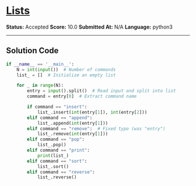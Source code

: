 # [Lists](https://www.hackerrank.com/challenges/python-lists/problem)

**Status:** Accepted
**Score:** 10.0
**Submitted At:** N/A
**Language:** python3

---

## Solution Code

```python
if __name__ == '__main__':
    N = int(input())  # Number of commands
    list_ = []  # Initialize an empty list

    for _ in range(N):
        entry = input().split()  # Read input and split into list
        command = entry[0]  # Extract command name

        if command == "insert":
            list_.insert(int(entry[1]), int(entry[2]))
        elif command == "append":
            list_.append(int(entry[1]))
        elif command == "remove":  # Fixed typo (was "entry")
            list_.remove(int(entry[1]))
        elif command == "pop":
            list_.pop()
        elif command == "print":
            print(list_)  
        elif command == "sort":
            list_.sort()
        elif command == "reverse":
            list_.reverse()

